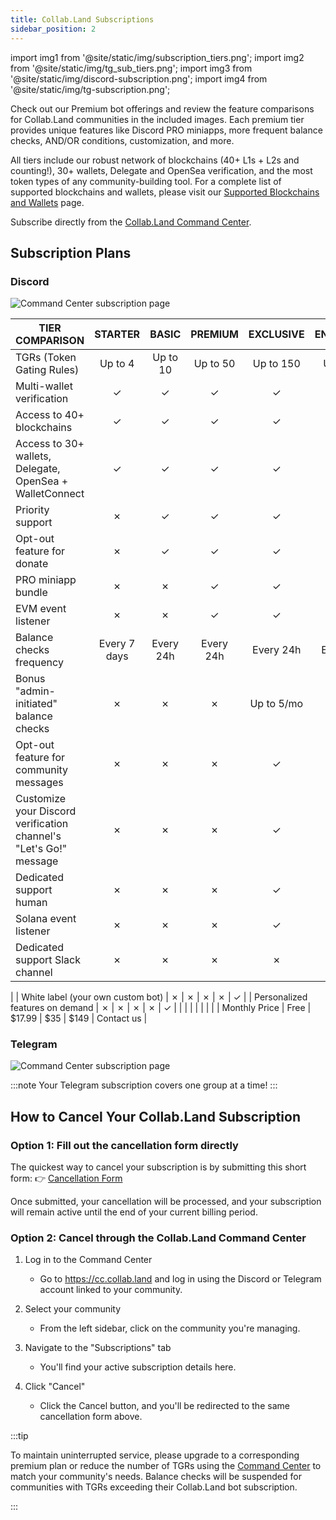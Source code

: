 ```yaml
---
title: Collab.Land Subscriptions
sidebar_position: 2
---
```


import img1 from '@site/static/img/subscription_tiers.png';
import img2 from '@site/static/img/tg_sub_tiers.png';
import img3 from '@site/static/img/discord-subscription.png';
import img4 from '@site/static/img/tg-subscription.png';

Check out our Premium bot offerings and review the feature comparisons for Collab.Land communities in the included images. Each premium tier provides unique features like Discord PRO miniapps, more frequent balance checks, AND/OR conditions, customization, and more.

All tiers include our robust network of blockchains (40+ L1s + L2s and counting!), 30+ wallets, Delegate and OpenSea verification, and the most token types of any community-building tool. For a complete list of supported blockchains and wallets, please visit our [Supported Blockchains and Wallets](/help-docs/key-features/supported-blockchains-wallets) page.

Subscribe directly from the [Collab.Land Command Center](https://cc.collab.land).


## Subscription Plans

### Discord

<div class="text--center">
  <img src={img3} alt="Command Center subscription page" />
</div>


| **TIER COMPARISON**                                                                                         | **STARTER** | **BASIC**  | **PREMIUM** | **EXCLUSIVE** | **ENTERPRISE** |
|-------------------------------------------------------------------------------------------------------------|:-----------:|:----------:|:-----------:|:-------------:|:--------------:|
| TGRs (Token Gating Rules)                                                                                   |  Up to 4    |  Up to 10  |  Up to 50   |   Up to 150   |   Unlimited    |
| Multi-wallet verification                                                                                    |      ✓      |      ✓     |      ✓      |       ✓       |       ✓        |
| Access to 40+ blockchains                                                                                    |      ✓      |      ✓     |      ✓      |       ✓       |       ✓        |
| Access to 30+ wallets, Delegate, OpenSea + WalletConnect                                                     |      ✓      |      ✓     |      ✓      |       ✓       |       ✓        |
| Priority support                                                                                             |      ✗      |      ✓     |      ✓      |       ✓       |       ✓        |
| Opt-out feature for donate                                                                                    |      ✗      |      ✓     |      ✓      |       ✓       |       ✓        |
| PRO miniapp bundle                                                                                           |      ✗      |      ✗     |      ✓      |       ✓       |       ✓        |
| EVM event listener                                                                                           |      ✗      |      ✗     |      ✓      |       ✓       |       ✓        |
| Balance checks frequency                                                                                     | Every 7 days| Every 24h  | Every 24h   |    Every 24h  |    Every 24h   |
| Bonus "admin-initiated" balance checks                                                                       |      ✗      |      ✗     |     ✗       |   Up to 5/mo  |  Upon Request  |
| Opt-out feature for community messages                                                                        |      ✗      |      ✗     |      ✗      |       ✓       |       ✓        |
| Customize your Discord verification channel's "Let's Go!" message                                            |      ✗      |      ✗     |      ✗      |       ✓       |       ✓        |
| Dedicated support human                                                                                      |      ✗      |      ✗     |      ✗      |       ✓       |       ✓        |
| Solana event listener                                                                                        |      ✗      |      ✗     |      ✗      |       ✓       |       ✓        |
| Dedicated support Slack channel                                                                                   |      ✗      |      ✗     |      ✗      |       ✗       |       ✓        |
|
| White label (your own custom bot)                                                                            |      ✗      |      ✗     |      ✗      |       ✗       |       ✓        |
| Personalized features on demand                                                                              |      ✗      |      ✗     |      ✗      |       ✗       |       ✓        |
|                                                                                                              |             |            |             |               |                |
| Monthly Price                                                                                               |   Free      |   $17.99      |     $35     |     $149      |   Contact us   |

### Telegram

<div class="text--center">
  <img src={img4} alt="Command Center subscription page" />
</div>

:::note
Your Telegram subscription covers one group at a time!
:::

## How to Cancel Your Collab.Land Subscription

### Option 1: Fill out the cancellation form directly
The quickest way to cancel your subscription is by submitting this short form:
👉 [Cancellation Form](https://docs.google.com/forms/d/e/1FAIpQLSeqWhlHa4ULZto3Oaf9x4gmtNq1k-SntWPpX3yh8JA3Di996Q/viewform)

Once submitted, your cancellation will be processed, and your subscription will remain active until the end of your current billing period.

### Option 2: Cancel through the Collab.Land Command Center

1. Log in to the Command Center
   - Go to https://cc.collab.land and log in using the Discord or Telegram account linked to your community.

2. Select your community
   - From the left sidebar, click on the community you're managing.

3. Navigate to the "Subscriptions" tab
   - You'll find your active subscription details here.

4. Click "Cancel"
   - Click the Cancel button, and you'll be redirected to the same cancellation form above.

:::tip

To maintain uninterrupted service, please upgrade to a corresponding premium plan or reduce the number of TGRs using the [Command Center](https://cc.collab.land) to match your community's needs. Balance checks will be suspended for communities with TGRs exceeding their Collab.Land bot subscription.

:::
